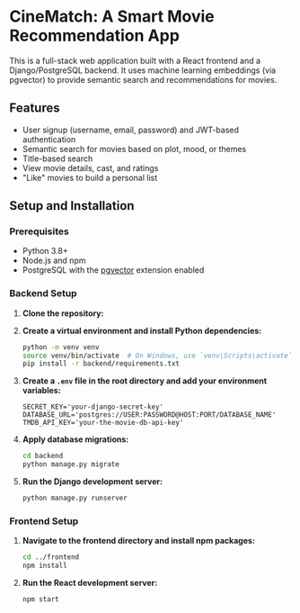 # CineMatch: A Smart Movie Recommendation App

This is a full-stack web application built with a React frontend and a Django/PostgreSQL backend. It uses machine learning embeddings (via pgvector) to provide semantic search and recommendations for movies.

## Features

- User signup (username, email, password) and JWT-based authentication
- Semantic search for movies based on plot, mood, or themes
- Title-based search
- View movie details, cast, and ratings
- "Like" movies to build a personal list

## Setup and Installation

### Prerequisites

- Python 3.8+
- Node.js and npm
- PostgreSQL with the [pgvector](https://github.com/pgvector/pgvector) extension enabled

### Backend Setup

1.  **Clone the repository:**

2.  **Create a virtual environment and install Python dependencies:**
    ```bash
    python -m venv venv
    source venv/bin/activate  # On Windows, use `venv\Scripts\activate`
    pip install -r backend/requirements.txt
    ```

3.  **Create a `.env` file in the root directory and add your environment variables:**
    ```
    SECRET_KEY='your-django-secret-key'
    DATABASE_URL='postgres://USER:PASSWORD@HOST:PORT/DATABASE_NAME'
    TMDB_API_KEY='your-the-movie-db-api-key'
    ```

4.  **Apply database migrations:**
    ```bash
    cd backend
    python manage.py migrate
    ```

5.  **Run the Django development server:**
    ```bash
    python manage.py runserver
    ```

### Frontend Setup

1.  **Navigate to the frontend directory and install npm packages:**
    ```bash
    cd ../frontend
    npm install
    ```

2.  **Run the React development server:**
    ```bash
    npm start
    ```
